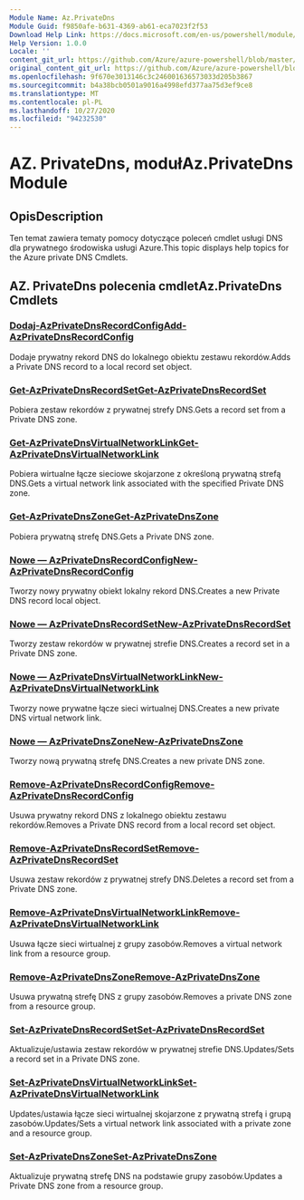 ```yaml
---
Module Name: Az.PrivateDns
Module Guid: f9850afe-b631-4369-ab61-eca7023f2f53
Download Help Link: https://docs.microsoft.com/en-us/powershell/module/az.privatedns
Help Version: 1.0.0
Locale: ''
content_git_url: https://github.com/Azure/azure-powershell/blob/master/src/PrivateDns/PrivateDns/help/Az.PrivateDNS.md
original_content_git_url: https://github.com/Azure/azure-powershell/blob/master/src/PrivateDns/PrivateDns/help/Az.PrivateDNS.md
ms.openlocfilehash: 9f670e3013146c3c246001636573033d205b3867
ms.sourcegitcommit: b4a38bcb0501a9016a4998efd377aa75d3ef9ce8
ms.translationtype: MT
ms.contentlocale: pl-PL
ms.lasthandoff: 10/27/2020
ms.locfileid: "94232530"
---
```

# <span data-ttu-id="43a58-101">AZ. PrivateDns, moduł</span><span class="sxs-lookup"><span data-stu-id="43a58-101">Az.PrivateDns Module</span></span>
## <span data-ttu-id="43a58-102">Opis</span><span class="sxs-lookup"><span data-stu-id="43a58-102">Description</span></span>
<span data-ttu-id="43a58-103">Ten temat zawiera tematy pomocy dotyczące poleceń cmdlet usługi DNS dla prywatnego środowiska usługi Azure.</span><span class="sxs-lookup"><span data-stu-id="43a58-103">This topic displays help topics for the Azure private DNS Cmdlets.</span></span>

## <span data-ttu-id="43a58-104">AZ. PrivateDns polecenia cmdlet</span><span class="sxs-lookup"><span data-stu-id="43a58-104">Az.PrivateDns Cmdlets</span></span>
### [<span data-ttu-id="43a58-105">Dodaj-AzPrivateDnsRecordConfig</span><span class="sxs-lookup"><span data-stu-id="43a58-105">Add-AzPrivateDnsRecordConfig</span></span>](Add-AzPrivateDnsRecordConfig.md)
<span data-ttu-id="43a58-106">Dodaje prywatny rekord DNS do lokalnego obiektu zestawu rekordów.</span><span class="sxs-lookup"><span data-stu-id="43a58-106">Adds a Private DNS record to a local record set object.</span></span>

### [<span data-ttu-id="43a58-107">Get-AzPrivateDnsRecordSet</span><span class="sxs-lookup"><span data-stu-id="43a58-107">Get-AzPrivateDnsRecordSet</span></span>](Get-AzPrivateDnsRecordSet.md)
<span data-ttu-id="43a58-108">Pobiera zestaw rekordów z prywatnej strefy DNS.</span><span class="sxs-lookup"><span data-stu-id="43a58-108">Gets a record set from a Private DNS zone.</span></span>

### [<span data-ttu-id="43a58-109">Get-AzPrivateDnsVirtualNetworkLink</span><span class="sxs-lookup"><span data-stu-id="43a58-109">Get-AzPrivateDnsVirtualNetworkLink</span></span>](Get-AzPrivateDnsVirtualNetworkLink.md)
<span data-ttu-id="43a58-110">Pobiera wirtualne łącze sieciowe skojarzone z określoną prywatną strefą DNS.</span><span class="sxs-lookup"><span data-stu-id="43a58-110">Gets a virtual network link associated with the specified Private DNS zone.</span></span>

### [<span data-ttu-id="43a58-111">Get-AzPrivateDnsZone</span><span class="sxs-lookup"><span data-stu-id="43a58-111">Get-AzPrivateDnsZone</span></span>](Get-AzPrivateDnsZone.md)
<span data-ttu-id="43a58-112">Pobiera prywatną strefę DNS.</span><span class="sxs-lookup"><span data-stu-id="43a58-112">Gets a Private DNS zone.</span></span>

### [<span data-ttu-id="43a58-113">Nowe — AzPrivateDnsRecordConfig</span><span class="sxs-lookup"><span data-stu-id="43a58-113">New-AzPrivateDnsRecordConfig</span></span>](New-AzPrivateDnsRecordConfig.md)
<span data-ttu-id="43a58-114">Tworzy nowy prywatny obiekt lokalny rekord DNS.</span><span class="sxs-lookup"><span data-stu-id="43a58-114">Creates a new Private DNS record local object.</span></span>

### [<span data-ttu-id="43a58-115">Nowe — AzPrivateDnsRecordSet</span><span class="sxs-lookup"><span data-stu-id="43a58-115">New-AzPrivateDnsRecordSet</span></span>](New-AzPrivateDnsRecordSet.md)
<span data-ttu-id="43a58-116">Tworzy zestaw rekordów w prywatnej strefie DNS.</span><span class="sxs-lookup"><span data-stu-id="43a58-116">Creates a record set in a Private DNS zone.</span></span>

### [<span data-ttu-id="43a58-117">Nowe — AzPrivateDnsVirtualNetworkLink</span><span class="sxs-lookup"><span data-stu-id="43a58-117">New-AzPrivateDnsVirtualNetworkLink</span></span>](New-AzPrivateDnsVirtualNetworkLink.md)
<span data-ttu-id="43a58-118">Tworzy nowe prywatne łącze sieci wirtualnej DNS.</span><span class="sxs-lookup"><span data-stu-id="43a58-118">Creates a new private DNS virtual network link.</span></span>

### [<span data-ttu-id="43a58-119">Nowe — AzPrivateDnsZone</span><span class="sxs-lookup"><span data-stu-id="43a58-119">New-AzPrivateDnsZone</span></span>](New-AzPrivateDnsZone.md)
<span data-ttu-id="43a58-120">Tworzy nową prywatną strefę DNS.</span><span class="sxs-lookup"><span data-stu-id="43a58-120">Creates a new private DNS zone.</span></span>

### [<span data-ttu-id="43a58-121">Remove-AzPrivateDnsRecordConfig</span><span class="sxs-lookup"><span data-stu-id="43a58-121">Remove-AzPrivateDnsRecordConfig</span></span>](Remove-AzPrivateDnsRecordConfig.md)
<span data-ttu-id="43a58-122">Usuwa prywatny rekord DNS z lokalnego obiektu zestawu rekordów.</span><span class="sxs-lookup"><span data-stu-id="43a58-122">Removes a Private DNS record from a local record set object.</span></span>

### [<span data-ttu-id="43a58-123">Remove-AzPrivateDnsRecordSet</span><span class="sxs-lookup"><span data-stu-id="43a58-123">Remove-AzPrivateDnsRecordSet</span></span>](Remove-AzPrivateDnsRecordSet.md)
<span data-ttu-id="43a58-124">Usuwa zestaw rekordów z prywatnej strefy DNS.</span><span class="sxs-lookup"><span data-stu-id="43a58-124">Deletes a record set from a Private DNS zone.</span></span>

### [<span data-ttu-id="43a58-125">Remove-AzPrivateDnsVirtualNetworkLink</span><span class="sxs-lookup"><span data-stu-id="43a58-125">Remove-AzPrivateDnsVirtualNetworkLink</span></span>](Remove-AzPrivateDnsVirtualNetworkLink.md)
<span data-ttu-id="43a58-126">Usuwa łącze sieci wirtualnej z grupy zasobów.</span><span class="sxs-lookup"><span data-stu-id="43a58-126">Removes a virtual network link from a resource group.</span></span>

### [<span data-ttu-id="43a58-127">Remove-AzPrivateDnsZone</span><span class="sxs-lookup"><span data-stu-id="43a58-127">Remove-AzPrivateDnsZone</span></span>](Remove-AzPrivateDnsZone.md)
<span data-ttu-id="43a58-128">Usuwa prywatną strefę DNS z grupy zasobów.</span><span class="sxs-lookup"><span data-stu-id="43a58-128">Removes a private DNS zone from a resource group.</span></span>

### [<span data-ttu-id="43a58-129">Set-AzPrivateDnsRecordSet</span><span class="sxs-lookup"><span data-stu-id="43a58-129">Set-AzPrivateDnsRecordSet</span></span>](Set-AzPrivateDnsRecordSet.md)
<span data-ttu-id="43a58-130">Aktualizuje/ustawia zestaw rekordów w prywatnej strefie DNS.</span><span class="sxs-lookup"><span data-stu-id="43a58-130">Updates/Sets a record set in a Private DNS zone.</span></span>

### [<span data-ttu-id="43a58-131">Set-AzPrivateDnsVirtualNetworkLink</span><span class="sxs-lookup"><span data-stu-id="43a58-131">Set-AzPrivateDnsVirtualNetworkLink</span></span>](Set-AzPrivateDnsVirtualNetworkLink.md)
<span data-ttu-id="43a58-132">Updates/ustawia łącze sieci wirtualnej skojarzone z prywatną strefą i grupą zasobów.</span><span class="sxs-lookup"><span data-stu-id="43a58-132">Updates/Sets a virtual network link associated with a private zone and a resource group.</span></span>

### [<span data-ttu-id="43a58-133">Set-AzPrivateDnsZone</span><span class="sxs-lookup"><span data-stu-id="43a58-133">Set-AzPrivateDnsZone</span></span>](Set-AzPrivateDnsZone.md)
<span data-ttu-id="43a58-134">Aktualizuje prywatną strefę DNS na podstawie grupy zasobów.</span><span class="sxs-lookup"><span data-stu-id="43a58-134">Updates a Private DNS zone from a resource group.</span></span>

